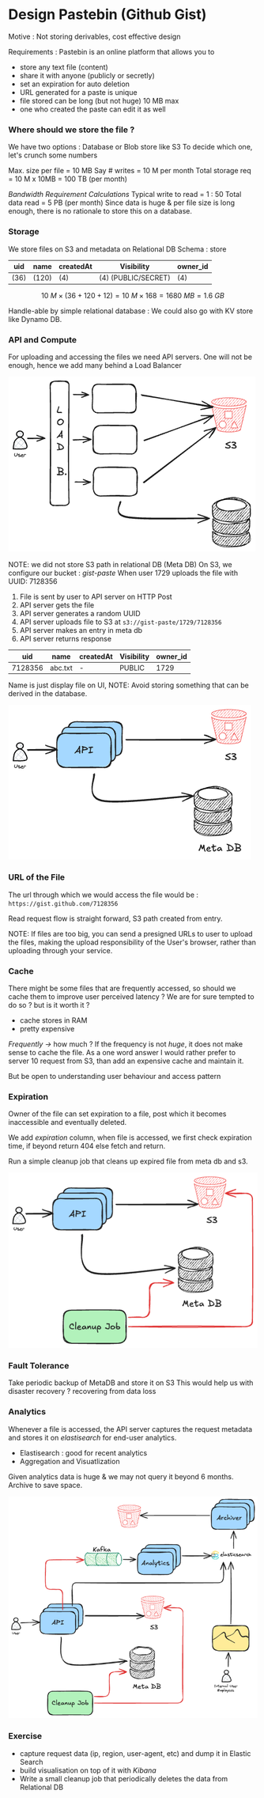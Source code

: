 # Design Pastebin (Github Gist)

Motive : Not storing derivables, cost effective design

Requirements : Pastebin is an online platform that allows you to
- store any text file (content)
- share it with anyone (publicly or secretly)
- set an expiration for auto deletion
- URL generated for a paste is unique
- file stored can be long (but not huge) 10 MB max
- one who created the paste can edit it as well

### Where should we store the file ?

We have two options : Database or Blob store like S3
To decide which one, let's crunch some numbers

Max. size per file = 10 MB
Say # writes = 10 M per month
Total storage req = 10 M x 10MB = 100 TB (per month)

*Bandwidth Requirement Calculations*
Typical write to read = 1 : 50
Total data read = 5 PB (per month)
Since data is huge & per file size is long enough, there is no rationale to store this on a database.

### Storage
We store files on S3 and metadata on Relational DB
Schema : store

| uid  | name  | createdAt | Visibility          | owner_id |
| ---- | ----- | --------- | ------------------- | -------- |
| (36) | (120) | (4)       | (4) (PUBLIC/SECRET) | (4)      |

$$
10 \ M \times (36 + 120 + 12) = 10\ M \times 168 = 1680 \ MB = 1.6 \ GB
$$

Handle-able by simple relational database : We could also go with KV store like Dynamo DB.
### API and Compute
For uploading and accessing the files we need API servers.
One will not be enough, hence we add many behind a Load Balancer

![](assets/Pasted%20image%2020250907230459.png)

NOTE: we did not store S3 path in relational DB (Meta DB)
On S3, we configure our bucket : *gist-paste*
When user $1729$ uploads the file with UUID: $7128356$

1. File is sent by user to API server on HTTP Post
2. API server gets the file
3. API server generates a random UUID
4. API server uploads file to S3 at `s3://gist-paste/1729/7128356`
5. API server makes an entry in meta db
6. API server returns response

| uid     | name    | createdAt | Visibility | owner_id |
| ------- | ------- | --------- | ---------- | -------- |
| 7128356 | abc.txt | -         | PUBLIC     | 1729     |

Name is just display file on UI, NOTE: Avoid storing something that can be derived in the database.

![](assets/Pasted%20image%2020250907231126.png)
### URL of the File
The url through which we would access the file would be : `https://gist.github.com/7128356`

Read request flow is straight forward,
S3 path created from entry.

NOTE: If files are too big, you can send a presigned URLs to user to upload the files, making the upload responsibility of the User's browser, rather than uploading through your service.
### Cache
There might be some files that are frequently accessed, so should we cache them to improve user perceived latency ?
We are for sure tempted to do so ? but is it worth it ?

- cache stores in RAM
- pretty expensive

*Frequently ->* how much ?
If the frequency is not *huge*, it does not make sense to cache the file. As a one word answer
I would rather prefer to server 10 request from S3, than add an expensive cache and maintain it.

But be open to understanding user behaviour and access pattern

### Expiration
Owner of the file can set expiration to a file, post which it becomes inaccessible and eventually deleted.

We add *expiration* column, when file is accessed, we first check expiration time, if beyond return 404 else fetch and return.

Run a simple cleanup job that cleans up expired file from meta db and s3.


![](assets/Pasted%20image%2020250907231852.png)

### Fault Tolerance
Take periodic backup of MetaDB and store it on S3
This would help us with disaster recovery ? recovering from data loss
### Analytics

Whenever a file is accessed, the API server captures the request metadata and stores it on *elastisearch* for end-user analytics.

- Elastisearch : good for recent analytics
- Aggregation and Visuatlization

Given analytics data is huge & we may not query it beyond 6 months. Archive to save space.

![](assets/Pasted%20image%2020250907232635.png)
### Exercise

- capture request data (ip, region, user-agent, etc) and dump it in Elastic Search
- build visualisation on top of it with *Kibana*
- Write a small cleanup job that periodically deletes the data from Relational DB